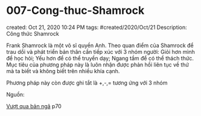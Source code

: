 ---
---

# 007-Cong-thuc-Shamrock

created: Oct 21, 2020 10:24 PM
tags: #created/2020/Oct/21
Description: Công thức Shamrock

Frank Shamrock là một võ sĩ quyền Anh. Theo quan điểm của Shamrock để trau dồi và phát triển bản thân cần tiếp xúc với 3 nhóm người: Giỏi hơn mình để học hỏi; Yếu hơn để có thể truyền dạy; Ngang tầm để có thể thách thức. Mục tiêu của phương pháp này là luôn nhận được phản hồi liên tục về thứ mà ta biết và không biết trên nhiều khía cạnh.

Phương pháp này còn được ghi tắt là +,-,= tương ứng với 3 nhóm

Nguồn:

[Vượt qua bản ngã](https://www.remnote.io/document/mEkhE7SBEEQev2J7R) p70
